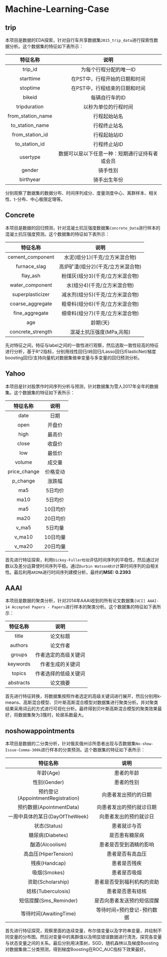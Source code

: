 # Machine-Learning-Case
## trip
本项目是数据的EDA探索，针对自行车共享数据集`2015_trip_data`进行探索性数据分析。这个数据集的特征如下表所示：

特征名称  | 说明|
| :------------: |:---------------:|
trip_id  | 为每个行程分配的唯一ID |
starttime  | 在PST中，行程开始的日期和时间 |
stoptime  | 在PST中，行程结束的日期和时间 |
bikeid  | 每辆自行车的ID |
tripduration  | 以秒为单位的行程时间 |
from_station_name  | 行程起始站名 |
to_station_name  | 行程终止站名 |
from_station_id  | 行程起始站ID |
to_station_id  | 行程终止站ID |
usertype  | 数据可以是以下任意一种：短期通行证持有者或会员 |
gender  | 骑手性别 |
birthyear  | 骑手出生年份 |

分别观察了数据集的数据分布、时间序列成分、度量测度中心、离群样本、相关性、t-分布、中心极限定理等。
## Concrete
本项目是数据的回归预测，针对混凝土抗压强度数据集`Concrete_Data`进行样本的混凝土抗压强度预测。这个数据集的特征如下表所示：

特征名称  | 说明|
| :------------: |:---------------:|
cement_component  | 水泥(组分1)(千克/立方米混合物) |
furnace_slag  | 高炉矿渣(组分2)(千克/立方米混合物) |
flay_ash  | 粉煤灰(组分3)(千克/立方米混合物) |
water_component  | 水(组分4)(千克/立方米混合物) |
superplasticizer  | 减水剂(组分5)(千克/立方米混合物) |
coarse_aggregate  | 粗骨料(组分6)(千克/立方米混合物) |
fine_aggregate  | 细骨料(组分7)(千克/立方米混合物) |
age  | 龄期(天) |
concrete_strength  | 混凝土抗压强度(MPa,兆帕) |

先对特征之间，特征与label之间的一致性进行观察，然后选取一致性较高的特征进行分析，基于R^2指标，分别用线性回归/岭回归/Lasso回归/ElasticNet/梯度boosting回归/支持向量机对数据集做单变量与多变量的回归预测分析。
## Yahoo
本项目是针对股票作时间序列分析与预测，针对数据集为雪人2017年全年的数据集。这个数据集的特征如下表所示：

特征名称  | 说明|
| :------------: |:---------------:|
date  | 日期  |
open  | 开盘价  |
high  | 最高价  |
close  | 收盘价  |
low  | 最低价  |
volume  | 成交量  |
price_change  | 价格变动   |
p_change  | 涨跌幅   |
ma5  | 5日均价  |
ma10  | 5日均价  |
ma5  | 10日均价  |
ma20  | 20日均价  |
v_ma5  | 5日均量  |
v_ma10  | 10日均量  |
v_ma20  | 20日均量  |

首先进行特征探索，利用`Dickey-Fuller检验`评估时间序列的平稳性，然后通过对数以及差分运算使时间序列平稳。通过`Durbin Watson统计`计算时间序列的自相关性。最后利用`ARIMA`进行时间序列建模分析，最终的**MSE: 0.2393**
## AAAI
本项目是数据的聚类分析，针对2014年AAAI收到的所有论文数据集`[UCI] AAAI-14 Accepted Papers - Papers`进行样本的聚类分析。这个数据集的特征如下表所示：

特征名称  | 说明|
| :------------: |:---------------:|
title  | 论文标题  |
authors  | 论文作者  |
groups  | 作者选定的高级关键词  |
keywords  | 作者生成的关键词  |
topics  | 作者选择的低级关键词  |
abstracts  | 论文摘要  |

首先进行特征转换，将数据集按照作者选定的高级关键词进行展开，然后分别用k-means、高斯混合模型、贝叶斯高斯混合模型对数据集进行聚类分析。并对聚类结果采用词云的方式进行可视化分析。最终得到贝叶斯高斯混合模型的聚类效果最好，将数据集聚为3簇时，轮廓系数最大。
## noshowappointments
本项目是数据的二分类分析，针对俄亥俄州诊所患者出现与否数据集`No-show-Issue-Comma-300k`进行样本的分类预测。这个数据集的特征如下表所示：

特征名称  | 说明|
| :------------: |:---------------:|
年龄(Age)  | 患者的年龄  |
性别(Gender)  | 患者的性别  |
预约登记(AppointmentRegistration)  | 向患者发出预约的日期  |
预约数据(ApointmentData)  | 向患者发出的预约就诊日期  |
一周中具体的某日(DayOfTheWeek)  | 向患者发出的预约就诊日  |
状态(Status)  | 患者就诊与否  |
糖尿病(Diabetes)  | 是否患有糖尿病  |
酗酒(Alcoolism)  | 患者是否受到酒精的影响  |
高血压(HiperTension)  | 患者是否有高血压  |
残疾(Handcap)  | 患者是否残疾  |
吸烟(Smokes)  | 患者是否吸烟  |
资助(Scholarship)  | 患者是否受到福利机构的资助  |
结核(Tuberculosis)  | 患者是否患有结核  |
短信提醒(Sms_Reminder)  | 是否向患者发送预约短信提醒  |
等待时间(AwaitingTime)  | 等待时间=预约登记-预约数据  |

首先进行特征探究，观察里面的连续变量，布尔值变量以及字符串变量，并绘制不同变量的分布图。然后对变量中的离群值以及明显错误数据进行清洗，探究各变量与状态变量之间的关系。最后分别用决策树，SGD，随机森林以及梯度Boosting对数据集做二分类预测，得到梯度Boosting在ROC_AUC指标下效果最好。
